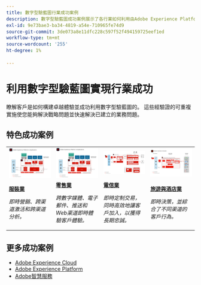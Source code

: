 ```yaml
---
title: 數字型驗藍圖行業成功案例
description: 數字型驗藍圖成功案例展示了各行業如何利用由Adobe Experience Platform支援的Adobe Experience Cloud應用程式實現商業價值。
exl-id: 9e73bae3-ba34-4819-a54e-710965fe74d9
source-git-commit: 3de073a8e11dfc228c597f52f494159725eef1ed
workflow-type: tm+mt
source-wordcount: '255'
ht-degree: 1%

---
```


# 利用數字型驗藍圖實現行業成功

瞭解客戶是如何構建卓越體驗並成功利用數字型驗藍圖的。 這些經驗證的可重複實施使您能夠解決戰略問題並快速解決已建立的業務問題。

## 特色成功案例

<table style="table-layout:fixed">
<tr>
  <td>
    <a href="https://experienceleague.adobe.com/docs/blueprints-learn/architecture/industry-success-stories/apparel.html"><img alt="服裝行業的縮略圖影像，使用受眾激活、客戶行程分析和客戶行程藍圖" src="../experience-platform/assets/aep+apps_vertical.svg"/></a>
    </td>
  <td>
    <a href="https://experienceleague.adobe.com/docs/blueprints-learn/architecture/industry-success-stories/retail.html"><img alt="零售行業的縮略圖影像，使用「激活」和「線上/離線資料」和「Journey Optimizer藍圖」" src="../experience-platform/assets/aep+apps_vertical.svg"/></a>

</td>
  <td>
    <a href="https://experienceleague.adobe.com/docs/blueprints-learn/architecture/industry-success-stories/telecommunications.html"><img alt="Journey Optimizer藍圖的縮略圖" src="../customer-journeys/assets/ajo-architecture.svg" /></a>
  </td>
  <td>
    <a href="https://experienceleague.adobe.com/docs/blueprints-learn/architecture/industry-success-stories/travel-hospitality.html"><img alt="激活聯機/離線資料藍圖的縮略圖" src="../audience-activation/assets/known_activation.svg" /></a>
  </td>
</tr>
<tr>
  <td>
    <div><a href="https://experienceleague.adobe.com/docs/blueprints-learn/architecture/industry-success-stories/apparel.html"><strong>服裝業</strong></a></div>
    <p><em>即時營銷、跨渠道激活和跨渠道分析。</em></p>
  </td>
  <td>
    <div><a href="https://experienceleague.adobe.com/docs/blueprints-learn/architecture/industry-success-stories/retail.html"><strong>零售業</strong></a></div>
    <p><em>跨數字媒體、電子郵件、推送和Web渠道即時體驗客戶體驗。</em></p>
  </td>
  <td>
    <div><a href="https://experienceleague.adobe.com/docs/blueprints-learn/architecture/industry-success-stories/telecommunications.html"><strong>電信業</strong></a></div>
    <p><em>即時定制交易，同時高效地讓客戶加入，以獲得長期忠誠。</em></p>
  </td>
  <td>
    <div><a href="https://experienceleague.adobe.com/docs/blueprints-learn/architecture/industry-success-stories/travel-hospitality.html"><strong>旅遊與酒店業</strong></a></div>
    <p><em>即時決策，並綜合了不同渠道的客戶行為。</em></p>
  </td>
</tr>
</table>

## 更多成功案例

* <a href="https://business.adobe.com/customer-success-stories/index.html?Products+%26+Services=Experience">Adobe Experience Cloud</a>
* <a href="https://business.adobe.com/customer-success-stories/index.html?Products+%26+Services=Experience+Platform">Adobe Experience Platform</a>
* <a href="https://business.adobe.com/customer-success-stories/index.html?Products+%26+Services=Intelligent+Services">Adobe智慧服務</a>
